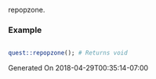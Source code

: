 repopzone.
### Example

```perl

quest::repopzone(); # Returns void
```


Generated On 2018-04-29T00:35:14-07:00